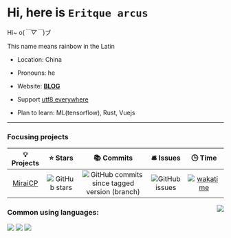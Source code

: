 # Hi, here is `Eritque arcus`

Hi~ o(*￣▽￣*)ブ

This name means rainbow in the Latin

- Location: China

- Pronouns: he

- Website: [**BLOG**](https://eritque-arcus.tech)

- Support [utf8 everywhere](http://utf8everywhere.org/zh-cn)

- Plan to learn: ML(tensorflow), Rust, Vuejs

---

### Focusing projects
| 💡 Projects | ⭐ Stars | 📚 Commits | 🛎 Issues| 🕒 Time |
|   :-----:   |  :-----:  |  :----:  |  :-----: | :-----: |
| [MiraiCP](https://github.com/Nambers/MiraiCP) | ![GitHub stars](https://img.shields.io/github/stars/Nambers/MiraiCP) | ![GitHub commits since tagged version (branch)](https://img.shields.io/github/commits-since/nambers/miraicp/v0.1.0) | ![GitHub issues](https://img.shields.io/github/issues/Nambers/MiraiCP) | [![wakatime](https://wakatime.com/badge/github/Nambers/MiraiCP.svg)](https://wakatime.com/badge/github/Nambers/MiraiCP) |

<a href="https://github.com/anuraghazra/github-readme-stats"><img align="right" src="https://github-readme-stats.vercel.app/api?theme=vue&include_all_commits=true&username=Nambers&show_icons=true&hide_border=true"></a>

### Common using languages:

![](https://img.shields.io/badge/-Kotlin-orange?style=flat-square&logo=Kotlin&logoColor=fff)
![](https://img.shields.io/badge/-C++-darkblue?style=flat-square&logo=C%2B%2B&logoColor=fff)
![](https://img.shields.io/badge/-Python-blue?style=flat-square&logo=Python&logoColor=fff)
<!--You are the ![Vister num, plz refresh](https://visitor-badge.glitch.me/badge?page_id=Nambers.Nambers.readme) *(since 2021/01/25)* !!-->
<!--[![Top Langs](https://github-readme-stats.vercel.app/api/top-langs/?username=Nambers)](https://github.com/anuraghazra/github-readme-stats)-->
